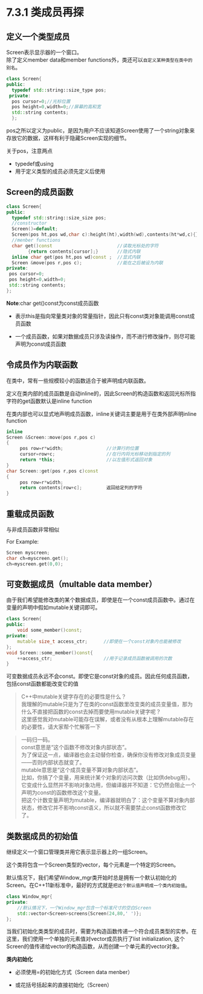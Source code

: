 # 7.3.1 类成员再探

## 定义一个类型成员

Screen表示显示器的一个窗口。<br>
除了定义member data和member functions外，类还可以`自定义某种类型在类中的别名`。<br>
```cpp
class Screen{
public:
  typedef std::string::size_type pos;
 private:
  pos cursor=0;//光标位置
  pos height=0,width=0;//屏幕的高和宽
  std::string contents;
  };
  ```
 pos之所以定义为public，是因为用户不应该知道Screen使用了一个string对象来存放它的数据，这样有利于隐藏Screen实现的细节。
 
 关于pos，注意两点
 * typedef或using
 * 用于定义类型的成员必须先定义后使用
 
 ## Screen的成员函数
 ```cpp
 class Screen{
 public:
   typedef std::string::size_size pos;
   //constructor
   Screen()=default;
   Screen(pos ht,pos wd,char c):height(ht),width(wd),contents(ht*wd,c){}
   //menber functions
   char get()const                        //读取光标处的字符
         {return contents[cursor];}       //隐式内联
   inline char get(pos ht,pos wd)const ;  //显式内联
   Screen &move(pos r,pos c);             //能在之后被设为内联
 private:
  pos cursor=0;
  pos height=0,width=0;
  std::string contents;
 };
 ```
 **Note**:char get()const为const成员函数
 
 * 表示this是指向常量类对象的常量指针，因此只有const类对象能调用const成员函数
 
 * 一个成员函数，如果对数据成员只涉及读操作，而不进行修改操作，则尽可能声明为const成员函数
 
 ## 令成员作为内联函数
 
 在类中，常有一些规模较小的函数适合于被声明成内联函数。<br>
 
 定义在类内部的成员函数是自动inline的，因此Screen的构造函数和返回光标所指字符的get函数默认是inline function
 
 在类内部也可以显式地声明成员函数，inline关键词主要是用于在类外部声明inline function
 
 ```cpp
 inline
 Screen &Screen::move(pos r,pos c)
 {
      pos row=r*width;                //计算行的位置
      cursor=row+c;                   //在行内将光标移动到指定的列
      return *this;                   //以左值形式返回对象
 }
 char Screen::get(pos r,pos c)const
 {
      pos row=r*width;
      return contents[row+c];         返回给定列的字符
 }
 ```
 
## 重载成员函数

与非成员函数非常相似

For Example:
```cpp
Screen myscreen;
char ch=myscreen.get();
ch=myscreen.get(0,0);
```

## 可变数据成员（multable data member）

由于我们希望能修改类的某个数据成员，即使是在一个const成员函数中。通过在变量的声明中假如mutable关键词即可。
```cpp
class Screen{
public:
    void some_member()const;      
private:
    mutable size_t access_ctr;      //即使在一个const对象内也能被修改
};
void Screen::some_member()const{
    ++access_ctr;                   //用于记录成员函数被调用的次数
}
```
可变数据成员永远不会const。即使它是const对象的成员。因此任何成员函数，包括const函数都能改变它的值

>C++中mutable关键字存在的必要性是什么？<br>
我理解的mutable只是为了在类的const函数里改变类的成员变量值，那为什么不直接把函数的const去掉而要使用mutable关键字呢？<br>
这里感觉我对mutable可能存在误解，或者没有从根本上理解mutable存在的必要性，请大家帮个忙解答一下<br>

>一码归一码。<br>
const意思是“这个函数不修改对象内部状态”。<br>
为了保证这一点，编译器也会主动替你检查，确保你没有修改对象成员变量——否则内部状态就变了。<br>
mutable意思是“这个成员变量不算对象内部状态”。<br>
比如，你搞了个变量，用来统计某个对象的访问次数（比如供debug用）。
它变成什么显然并不影响对象功用，但编译器并不知道：它仍然会阻止一个声明为const的函数修改这个变量。<br>
把这个计数变量声明为mutable，编译器就明白了：这个变量不算对象内部状态，修改它并不影响const语义，所以就不需要禁止const函数修改它了。<br>

## 类数据成员的初始值

继续定义一个窗口管理类并用它表示显示器上的一组Screen。

这个类将包含一个Screen类型的vector，每个元素是一个特定的Screen。

默认情况下，我们希望Window_mgr类开始时总是拥有一个默认初始化的Screen。在C++11新标准中，最好的方式就是`把这个默认值声明成一个类内初始值`。

```cpp
class Window_mgr{
private:
    //默认情况下，一个Window_mgr包含一个标准尺寸的空白Screen
    std::vector<Screen>screens{Screen(24,80,' ')};
};
```
当我们初始化类类型的成员时，需要为构造函数传递一个符合成员类型的实参。在这里，我们使用一个单独的元素值对vector成员执行了list initialization,
这个Screen的值传递给vector<Screen>的构造函数，从而创建一个单元素的vector对象。

**类内初始化**

* 必须使用=的初始化方式（Screen data menber）

* 或花括号括起来的直接初始化（Screen）

